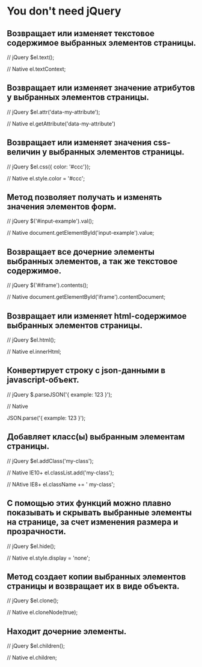 # You don't need jQuery

## Возвращает или изменяет текстовое содержимое выбранных элементов страницы.

// jQuery
$el.text();

// Native
el.textContext;

## Возвращает или изменяет значение атрибутов у выбранных элементов страницы.

// jQuery
$el.attr('data-my-attribute');

// Native
el.getAttribute('data-my-attribute')

## Возвращает или изменяет значения css-величин у выбранных элементов страницы.

// jQuery
$el.css({ color: '#ccc'});

// Native
el.style.color = '#ccc';

## Метод позволяет получать и изменять значения элементов форм.

// jQuery
$('#input-example').val();

// Native
document.getElementById('input-example').value;

## Возвращает все дочерние элементы выбранных элементов, а так же текстовое содержимое.

// jQuery
$('#iframe').contents();

// Native
document.getElementById('iframe').contentDocument;

## Возвращает или изменяет html-содержимое выбранных элементов страницы.

// jQuery
$el.html();

// Native
el.innerHtml;

## Конвертирует строку с json-данными в javascript-объект.

// jQuery
$.parseJSON('{ example: 123 }');

// Native

JSON.parse('{ example: 123 }');

## Добавляет класс(ы) выбранным элементам страницы.

// jQuery
$el.addClass('my-class');

// Native IE10+
el.classList.add('my-class');

// NAtive IE8+
el.className += ' my-class';

## С помощью этих функций можно плавно показывать и скрывать выбранные элементы на странице, за счет изменения размера и прозрачности.

// jQuery
$el.hide();

// Native
el.style.display = 'none';

## Метод создает копии выбранных элементов страницы и возвращает их в виде объекта.

// jQuery
$el.clone();

// Native
el.cloneNode(true);

## Находит дочерние элементы.

// jQuery
$el.children();

// Native
el.children;
